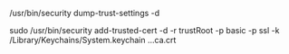 /usr/bin/security dump-trust-settings -d

sudo /usr/bin/security add-trusted-cert -d -r trustRoot -p basic -p ssl -k /Library/Keychains/System.keychain ...ca.crt
